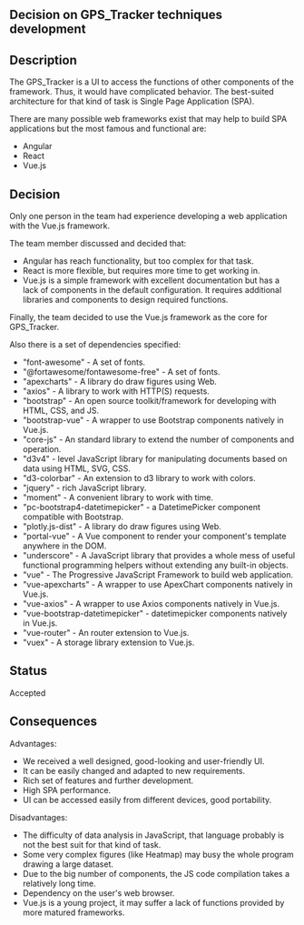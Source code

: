 ## Decision on GPS_Tracker techniques development

## Description

The GPS_Tracker is a UI to access the functions of other components of the framework. Thus, it would have complicated behavior. The best-suited architecture for that kind of task is Single Page Application (SPA).

There are many possible web frameworks exist that may help to build SPA applications but the most famous and functional are:

- Angular
- React
- Vue.js

## Decision

Only one person in the team had experience developing a web application with the Vue.js framework.

The team member discussed and decided that:

- Angular has reach functionality, but too complex for that task.
- React is more flexible, but requires more time to get working in.
- Vue.js is a simple framework with excellent documentation but has a lack of components in the default configuration. It requires additional libraries and components to design required functions.

Finally, the team decided to use the Vue.js framework as the core for GPS_Tracker.

Also there is a set of dependencies specified:

- "font-awesome" - A set of fonts.
- "@fortawesome/fontawesome-free" -  A set of fonts.
- "apexcharts" -  A library do draw figures using Web.
- "axios" -  A library to work with HTTP(S) requests.
- "bootstrap" -   An open source toolkit/framework for developing with HTML, CSS, and JS.
- "bootstrap-vue" -  A wrapper to use Bootstrap components natively in Vue.js.
- "core-js" -  An standard library to extend the number of components and operation.
- "d3v4" - level JavaScript library for manipulating documents based on data using HTML, SVG, CSS.
- "d3-colorbar" -  An extension to d3 library to work with colors.
- "jquery" - rich JavaScript library.
- "moment" -  A convenient library to work with time.
- "pc-bootstrap4-datetimepicker" -  a DatetimePicker component compatible with Bootstrap.
- "plotly.js-dist" -   A library do draw figures using Web.
- "portal-vue" -  A Vue component to render your component's template anywhere in the DOM.
- "underscore" - A JavaScript library that provides a whole mess of useful functional programming helpers without extending any built-in objects.
- "vue" -  The Progressive JavaScript Framework to build web application.
- "vue-apexcharts" -  A wrapper to use ApexChart components natively in Vue.js.
- "vue-axios" -  A wrapper to use Axios components natively in Vue.js.
- "vue-bootstrap-datetimepicker" - datetimepicker components natively in Vue.js.
- "vue-router" -  An router extension to Vue.js.
- "vuex" -  A storage library extension to Vue.js.

## Status

Accepted

## Consequences

Advantages:

- We received a well designed, good-looking  and user-friendly UI.
- It can be easily changed and adapted to new requirements.
- Rich set of features and further development.
- High SPA performance.
- UI can be accessed easily from different devices, good portability.

Disadvantages:

- The difficulty of data analysis in JavaScript, that language probably is not the best suit for that kind of task.
- Some very complex figures (like Heatmap) may busy the whole program drawing a large dataset.
- Due to the big number of components, the JS code compilation takes a relatively long time.
- Dependency on the user's web browser.
- Vue.js is a young project, it may suffer a lack of functions provided by more matured frameworks.
